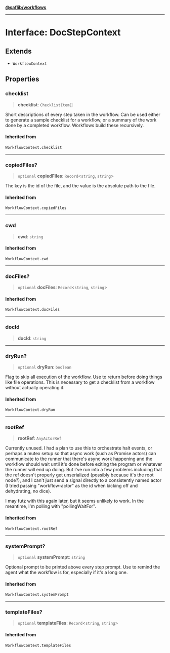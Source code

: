 [**@saflib/workflows**](../index.md)

---

# Interface: DocStepContext

## Extends

- `WorkflowContext`

## Properties

### checklist

> **checklist**: `ChecklistItem`[]

Short descriptions of every step taken in the workflow. Can be used
either to generate a sample checklist for a workflow, or a summary
of the work done by a completed workflow. Workflows build these recursively.

#### Inherited from

`WorkflowContext.checklist`

---

### copiedFiles?

> `optional` **copiedFiles**: `Record`\<`string`, `string`\>

The key is the id of the file, and the value is the absolute path to the file.

#### Inherited from

`WorkflowContext.copiedFiles`

---

### cwd

> **cwd**: `string`

#### Inherited from

`WorkflowContext.cwd`

---

### docFiles?

> `optional` **docFiles**: `Record`\<`string`, `string`\>

#### Inherited from

`WorkflowContext.docFiles`

---

### docId

> **docId**: `string`

---

### dryRun?

> `optional` **dryRun**: `boolean`

Flag to skip all execution of the workflow. Use to return before doing things
like file operations. This is necessary to get a checklist from a workflow
without actually operating it.

#### Inherited from

`WorkflowContext.dryRun`

---

### rootRef

> **rootRef**: `AnyActorRef`

Currently unused. I had a plan to use this to orchestrate halt events, or perhaps a mutex setup so that async work (such as Promise actors) can communicate to the runner that there's async work happening and the workflow should wait until it's done before exiting the program or whatever the runner will end up doing. But I've run into a few problems including that the ref doesn't properly get unserialized (possibly because it's the root node?), and I can't just send a signal directly to a consistently named actor (I tried passing "workflow-actor" as the id when kicking off and dehydrating, no dice).

I may futz with this again later, but it seems unlikely to work. In the meantime, I'm polling with "pollingWaitFor".

#### Inherited from

`WorkflowContext.rootRef`

---

### systemPrompt?

> `optional` **systemPrompt**: `string`

Optional prompt to be printed above every step prompt. Use to remind the
agent what the workflow is for, especially if it's a long one.

#### Inherited from

`WorkflowContext.systemPrompt`

---

### templateFiles?

> `optional` **templateFiles**: `Record`\<`string`, `string`\>

#### Inherited from

`WorkflowContext.templateFiles`
